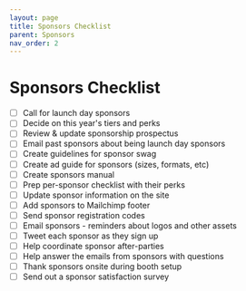 ```yaml
---
layout: page
title: Sponsors Checklist
parent: Sponsors
nav_order: 2
---
```


# Sponsors Checklist

- [ ] Call for launch day sponsors
- [ ] Decide on this year's tiers and perks 
- [ ] Review & update sponsorship prospectus
- [ ] Email past sponsors about being launch day sponsors
- [ ] Create guidelines for sponsor swag
- [ ] Create ad guide for sponsors (sizes, formats, etc)
- [ ] Create sponsors manual
- [ ] Prep per-sponsor checklist with their perks 
- [ ] Update sponsor information on the site
- [ ] Add sponsors to Mailchimp footer 
- [ ] Send sponsor registration codes 
- [ ] Email sponsors - reminders about logos and other assets
- [ ] Tweet each sponsor as they sign up
- [ ] Help coordinate sponsor after-parties
- [ ] Help answer the emails from sponsors with questions
- [ ] Thank sponsors onsite during booth setup
- [ ] Send out a sponsor satisfaction survey
